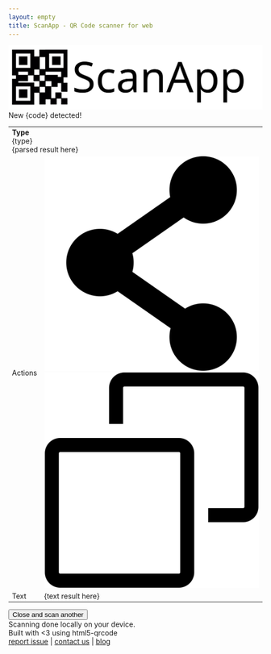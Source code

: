 ```yaml
---
layout: empty
title: ScanApp - QR Code scanner for web
---
```

<link rel="canonical" href="https://scanapp.org"/>
<link rel="stylesheet" href="/assets/app.css">

<div id="scanapp-container">
    <div id="scanner">
        <div id="logo">
            <img src="/assets/svg/scanapp.svg" />
        </div>
        <div id="reader"></div>
    </div>
    <div id="workspace">
        <div id="new-scanned-result">
            <div class="header">
                New <span id="scan-result-code-type">{code}</span> detected!
            </div>
            <div class="section">
                <div class="image" id="scan-result-image"></div>
                <div class="data">
                    <table id="result_table">
                        <tr>
                            <!-- <td>Parsed</td> -->
                            <td colspan="2">
                                <div>
                                    <div class="badge">
                                        <div class="badge-icon">
                                            <span><b>Type</b></span>
                                        </div>
                                        <div class="badge-text">
                                            <span id="scan-result-badge-body">{type}</span>
                                        </div>
                                    </div>
                                </div>
                                <div id="scan-result-parsed">{parsed result here}</div>
                            </td>
                        </tr>
                        <tr>
                            <td>Actions</td>
                            <td>
                                <img class="action_image" id="action-share" 
                                    src="./assets/svg/share-svgrepo-com.svg">
                                <img class="action_image" id="action-copy" 
                                    src="./assets/svg/copy-svgrepo-com.svg">
                            </td>
                        </tr>
                        <tr>
                            <td>Text</td>
                            <td>
                                <div id="scan-result-text">{text result here}</div>
                            </td>
                        </tr>
                    </table>
                    <div id="body-footer">
                        <button id="scan-result-close">Close and scan another</button>
                    </div>
                </div>
                <div class="footer">
                    Scanning done locally on your device.
                    <br>
                    Built with <3 using html5-qrcode
                    <br>
                    <a href="https://github.com/scanapp-org/scanapp-org.github.io/issues/new">report issue</a> |
                    <a href="https://minhazav.dev">contact us</a> | 
                    <a href="https://blog.minhazav.dev">blog</a>
                </div>
            </div>
        </div>
    </div>
</div>

<script src="/assets/js/html5-qrcode.min.js"></script>
<script src="/assets/js/app.js"></script>